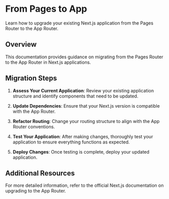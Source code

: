 # From Pages to App

Learn how to upgrade your existing Next.js application from the Pages Router to the App Router.

## Overview

This documentation provides guidance on migrating from the Pages Router to the App Router in Next.js applications. 

## Migration Steps

1. **Assess Your Current Application**: Review your existing application structure and identify components that need to be updated.

2. **Update Dependencies**: Ensure that your Next.js version is compatible with the App Router.

3. **Refactor Routing**: Change your routing structure to align with the App Router conventions.

4. **Test Your Application**: After making changes, thoroughly test your application to ensure everything functions as expected.

5. **Deploy Changes**: Once testing is complete, deploy your updated application.

## Additional Resources

For more detailed information, refer to the official Next.js documentation on upgrading to the App Router.